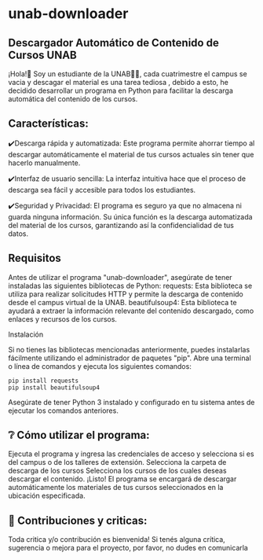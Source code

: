 # unab-downloader
## Descargador Automático de Contenido de Cursos UNAB
¡Hola!:wave: Soy un estudiante de la UNAB:technologist:, cada cuatrimestre el campus se vacia y descagar el material es una tarea tediosa , debido a esto, he decidido desarrollar un programa en Python para facilitar la descarga automática del contenido de los cursos.

## Características:
:heavy_check_mark:Descarga rápida y automatizada: Este programa permite ahorrar tiempo al descargar automáticamente el material de tus cursos actuales sin tener que hacerlo manualmente.

:heavy_check_mark:Interfaz de usuario sencilla: La interfaz intuitiva hace que el proceso de descarga sea fácil y accesible para todos los estudiantes.

:heavy_check_mark:Seguridad y Privacidad: El programa es seguro ya que no almacena ni guarda ninguna información. Su única función es la descarga automatizada del material de los cursos, garantizando así la confidencialidad de tus datos.

## Requisitos

Antes de utilizar el programa "unab-downloader", asegúrate de tener instaladas las siguientes bibliotecas de Python:
requests: Esta biblioteca se utiliza para realizar solicitudes HTTP y permite la descarga de contenido desde el campus virtual de la UNAB.
beautifulsoup4: Esta biblioteca te ayudará a extraer la información relevante del contenido descargado, como enlaces y recursos de los cursos.

Instalación

Si no tienes las bibliotecas mencionadas anteriormente, puedes instalarlas fácilmente utilizando el administrador de paquetes "pip". Abre una terminal o línea de comandos y ejecuta los siguientes comandos:

    pip install requests
    pip install beautifulsoup4


Asegúrate de tener Python 3 instalado y configurado en tu sistema antes de ejecutar los comandos anteriores.

## :grey_question: Cómo utilizar el programa:

Ejecuta el programa y ingresa las credenciales de acceso y selecciona si es del campus o de los talleres de extensión.
Selecciona la carpeta de descarga de los cursos
Selecciona los cursos de los cuales deseas descargar el contenido.
¡Listo! El programa se encargará de descargar automáticamente los materiales de tus cursos seleccionados en la ubicación especificada.

## :postbox: Contribuciones y criticas:
Toda critica y/o contribución es bienvenida!  Si tenés alguna crítica, sugerencia o mejora para el proyecto, por favor, no dudes en comunicarla

